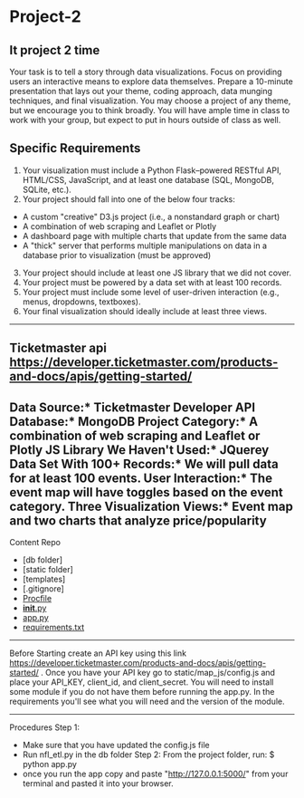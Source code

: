 # Project-2
It project 2 time
-------------------------------------------------------------------------------------------------------------------------------------------
Your task is to tell a story through data visualizations.
Focus on providing users an interactive means to explore data themselves.
Prepare a 10-minute presentation that lays out your theme, coding approach, data munging techniques, and final visualization.
You may choose a project of any theme, but we encourage you to think broadly.
You will have ample time in class to work with your group, but expect to put in hours outside of class as well.


## Specific Requirements
1. Your visualization must include a Python Flask–powered RESTful API, HTML/CSS, JavaScript, and at least one database (SQL, MongoDB, SQLite, etc.).
2. Your project should fall into one of the below four tracks:
- A custom "creative" D3.js project (i.e., a nonstandard graph or chart)
- A combination of web scraping and Leaflet or Plotly
- A dashboard page with multiple charts that update from the same data
- A "thick" server that performs multiple manipulations on data in a database prior to visualization (must be approved)
3. Your project should include at least one JS library that we did not cover.
4. Your project must be powered by a data set with at least 100 records.
5. Your project must include some level of user-driven interaction (e.g., menus, dropdowns, textboxes).
6. Your final visualization should ideally include at least three views.

-------------------------------------------------------------------------------------------------------------------------------------------
Ticketmaster api 
https://developer.ticketmaster.com/products-and-docs/apis/getting-started/
-------------------------------------------------------------------------------------------------------------------------------------------

Data Source:* Ticketmaster Developer API
Database:* MongoDB
Project Category:* A combination of web scraping and Leaflet or Plotly
JS Library We Haven't Used:* JQuerey
Data Set With 100+ Records:* We will pull data for at least 100 events.
User Interaction:* The event map will have toggles based on the event category.
Three Visualization Views:* Event map and two charts that analyze price/popularity
-------------------------------------------------------------------------------------------------------------------------------------------
Content Repo
- [db folder]
- [static folder]
- [templates]
- [.gitignore]
- [Procfile](Procfile)
- [__init__.py](__init__.py)
- [app.py](app.py)
- [requirements.txt](requirements.txt)
----------------------------------------------------------------------------------------------------------------------------------------
Before Starting 
create an API key using this link https://developer.ticketmaster.com/products-and-docs/apis/getting-started/ .
Once you have your API key go to static/map_js/config.js and place your  API_KEY, client_id, and client_secret.
You will need to install some module if you do not have them before running the app.py. In the requirements you'll see what you will need and the version of the module.

----------------------------------------------------------------------------------------------------------------------------------------
Procedures
Step 1:
- Make sure that you have updated the config.js file
- Run nfl_etl.py in the db folder
Step 2:
From the project folder, run:
$ python app.py
- once you run the app copy and paste "http://127.0.0.1:5000/" from your terminal and pasted it into your browser.




